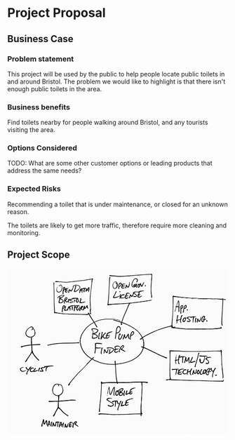 # Project Proposal

## Business Case

### Problem statement
This project will be used by the public to help people locate public toilets in and around Bristol.
The problem we would like to highlight is that there isn't enough public toilets in the area.

### Business benefits
Find toilets nearby for people walking around Bristol, and any tourists visiting the area.

### Options Considered
TODO: What are some other customer options or leading products that address the same needs?

### Expected Risks
Recommending a toilet that is under maintenance, or closed for an unknown reason.

The toilets are likely to get more traffic, therefore require more cleaning and monitoring.

## Project Scope
![Insert your Context Diagram Here](images/context.png)
